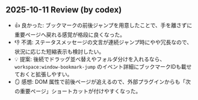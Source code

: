 ## 2025-10-11 Review (by codex)
- 👍 良かった: ブックマークの前後ジャンプを用意したことで、手を離さずに重要ページへ戻れる感覚が格段に良くなった。
- 👎 不満: ステータスメッセージの文言が連続ジャンプ時にやや冗長なので、状況に応じた短縮表示も検討したい。
- 💡 提案: 後続でドラッグ並べ替えやフォルダ分けを入れるなら、`workspace:window-bookmark-jump` のイベント詳細にブックマークIDも載せておくと拡張しやすい。
- 🪞 感想: DOM 属性で前後ページが追えるので、外部プラグインからも「次の重要ページ」ショートカットが付けやすくなった。
